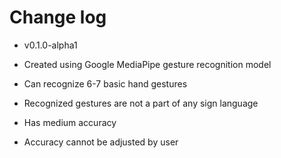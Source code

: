 # Change log

- v0.1.0-alpha1

 - Created using Google MediaPipe gesture recognition model
 - Can recognize 6-7 basic hand gestures
 - Recognized gestures are not a part of any sign language
 - Has medium accuracy
 - Accuracy cannot be adjusted by user
